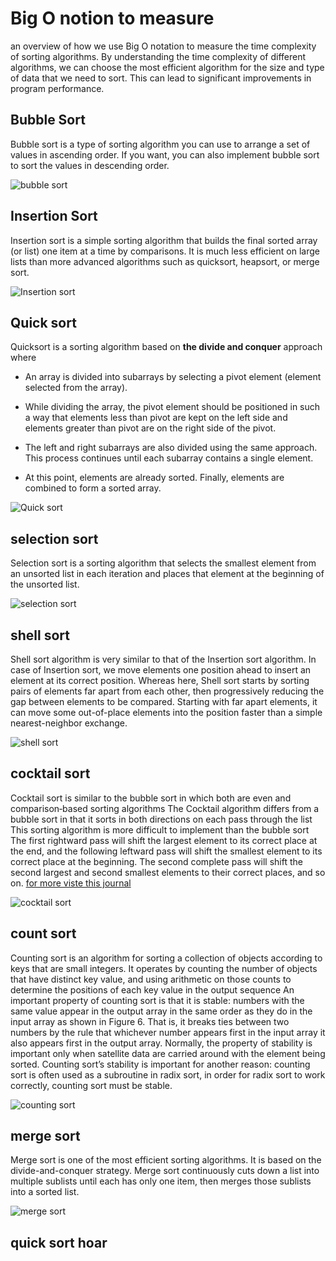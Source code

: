 # Big O notion to measure

an overview of how we use Big O notation to measure the time complexity of sorting algorithms. By understanding the time complexity of different algorithms, we can choose the most efficient algorithm for the size and type of data that we need to sort. This can lead to significant improvements in program performance.

## Bubble Sort

Bubble sort is a type of sorting algorithm you can use to arrange a set of values in ascending order. If you want, you can also implement bubble sort to sort the values in descending order.

![bubble sort](img/bubble-short.png)

## Insertion Sort

Insertion sort is a simple sorting algorithm that builds the final sorted array (or list) one item at a time by comparisons. It is much less efficient on large lists than more advanced algorithms such as quicksort, heapsort, or merge sort.

![Insertion sort](img/Insertion_sort.png)

## Quick sort

Quicksort is a sorting algorithm based on **the divide and conquer** approach where

- An array is divided into subarrays by selecting a pivot element (element selected from the array).

- While dividing the array, the pivot element should be positioned in such a way that elements less than pivot are kept on the left side and elements greater than pivot are on the right side of the pivot.
- The left and right subarrays are also divided using the same approach. This process continues until each subarray contains a single element.
- At this point, elements are already sorted. Finally, elements are combined to form a sorted array.

![Quick sort](img/quick_sort.png)

## selection sort

Selection sort is a sorting algorithm that selects the smallest element from an unsorted list in each iteration and places that element at the beginning of the unsorted list.

![selection sort](img/selection_sort.webp)


## shell sort
Shell sort algorithm is very similar to that of the Insertion sort algorithm. In case of Insertion sort, we move elements one position ahead to insert an element at its correct position. Whereas here, Shell sort starts by sorting pairs of elements far apart from each other, then progressively reducing the gap between elements to be compared. Starting with far apart elements, it can move some out-of-place elements into the position faster than a simple nearest-neighbor exchange.

![shell sort](img/shell-sort-algorithm-in-c-unsorted-array.webp)

## cocktail sort

Cocktail sort is similar to the bubble sort in which both are
even and comparison‐based sorting algorithms The Cocktail algorithm differs from a bubble sort in
that it sorts in both directions on each pass through the list This sorting algorithm is more difficult
to implement than the bubble sort  The first rightward
pass will shift the largest element to its correct place at the
end, and the following leftward pass will shift the smallest
element to its correct place at the beginning. The second
complete pass will shift the second largest and second
smallest elements to their correct places, and so on. [for more viste this journal](https://www.irjet.net/archives/V4/i1/IRJET-V4I1249.pdf)

![cocktail sort](img/cocktail_sort.webp)

## count sort

Counting sort is an algorithm for sorting a collection of
objects according to keys that are small integers. It operates by
counting the number of objects that have distinct key
value, and using arithmetic on those counts to determine
the positions of each key value in the output sequence An important property of counting sort is that it is stable:
numbers with the same value appear in the output array
in the same order as they do in the input array as shown
in Figure 6. That is, it breaks ties between two numbers by
the rule that whichever number appears first in the input
array it also appears first in the output array. Normally,
the property of stability is important only when satellite
data are carried around with the element being sorted.
Counting sort’s stability is important for another reason:
counting sort is often used as a subroutine in radix sort, in
order for radix sort to work correctly, counting sort must
be stable.

![counting sort](img/counting_sort.png)

## merge sort

Merge sort is one of the most efficient sorting algorithms. It is based on the divide-and-conquer strategy. Merge sort continuously cuts down a list into multiple sublists until each has only one item, then merges those sublists into a sorted list.

![merge sort](img/merge-sort.png)

## quick sort hoar


